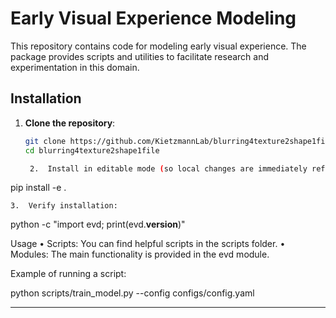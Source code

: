 # Early Visual Experience Modeling 

This repository contains code for modeling early visual experience. The package provides scripts and utilities to facilitate research and experimentation in this domain.

## Installation

1. **Clone the repository**:
   ```bash
   git clone https://github.com/KietzmannLab/blurring4texture2shape1file.git
   cd blurring4texture2shape1file

	2.	Install in editable mode (so local changes are immediately reflected):

pip install -e .


	3.	Verify installation:

python -c "import evd; print(evd.__version__)"

Usage
	•	Scripts: You can find helpful scripts in the scripts folder.
	•	Modules: The main functionality is provided in the evd module.

Example of running a script:

python scripts/train_model.py --config configs/config.yaml

---
